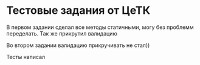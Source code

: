 # Тестовые задания от ЦеТК

В первом задании сделал все методы статичными, могу без проблемм переделать. Так же прикрутил валидацию

Во втором задании валидацию прикручивать не стал))

Тесты написал
